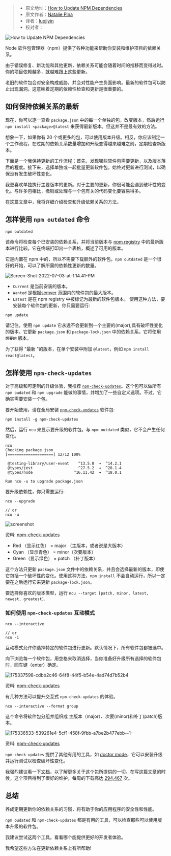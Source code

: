 > - 原文地址：[How to Update NPM Dependencies](https://www.freecodecamp.org/news/how-to-update-npm-dependencies/)
> - 原文作者：[Natalie Pina](https://www.freecodecamp.org/news/author/natalie/)
> - 译者：[luojiyin](https://github.com/luojiyin1987)
> - 校对者：

![How to Update NPM Dependencies](https://www.freecodecamp.org/news/content/images/size/w2000/2022/07/deps.png)

Node 软件包管理器（npm）提供了各种功能来帮助你安装和维护项目的依赖关系。

由于错误修复、新功能和其他更新，依赖关系可能会随着时间的推移而变得过时。你的项目依赖越多，就越难跟上这些更新。

老旧的软件包会对安全构成威胁，并会对性能产生负面影响。最新的软件包可以防止出现漏洞。这意味着定期的依赖性检查和更新是很重要的。

## 如何保持依赖关系的最新

现在，你可以逐一查看 `package.json` 中的每一个单独的包，改变版本，然后运行 `npm install <package>@latest` 来获得最新版本。但这并不是最有效的方法。

想象一下，如果你有 20 个或更多的包，可以使用版本升级。相反，你应该制定一个工作流程，在过期的依赖关系数量增加和升级变得越来越难之前，定期检查新版本。

下面是一个我保持更新的工作流程：首先，发现哪些软件包需要更新，以及版本落后的程度。接下来，选择单独或一起批量更新软件包。始终对更新进行测试，以确保没有发生破坏性变化。

我更喜欢单独执行主要版本的更新。对于主要的更新，你很可能会遇到破坏性的变化。与许多包相比，撤销或处理与一个包有关的代码变化要容易得多。

在这篇文章中，我将详细介绍检查和升级依赖关系的方法。

## 怎样使用 `npm outdated` 命令

```shell
npm outdated
```

该命令将检查每个已安装的依赖关系，并将当前版本与 [npm registry](https://www.npmjs.com/) 中的最新版本进行比较。它在终端打印出一个表格，概述了可用的版本。

它是内置在 npm 中的，所以不需要下载额外的软件包。`npm outdated` 是一个很好的开始，可以了解所需的依赖性更新的数量。

![Screen-Shot-2022-07-03-at-1.14.41-PM](https://www.freecodecamp.org/news/content/images/2022/07/Screen-Shot-2022-07-03-at-1.14.41-PM.png)

- `Current` 是当前安装的版本。
- `Wanted` 是根据[semver](https://docs.npmjs.com/misc/semver) 范围内的软件包的最大版本。
- `Latest` 是在 npm registry 中被标记为最新的软件包版本。
使用这种方法，要安装每个软件包的更新，你只需要运行:

```shell
npm update
```

请记住，使用 `npm update` 它永远不会更新到一个主要的(major),具有破坏性变化的版本。它更新 `package.json` 和 `package-lock.json` 中的依赖关系。它将使用 `想要的` 版本。

为了获得 "最新 "的版本，在单个安装中附加 `@latest`，例如 `npm install react@latest`。

## 怎样使用 `npm-check-updates`

对于高级和可定制的升级体验，我推荐 [`npm-check-updates`](https://www.npmjs.com/package/npm-check-updates)。这个包可以做所有 `npm oudated` 和 `npm upgrade` 能做的事情，并增加了一些自定义选项。不过，它确实需要安装一个包。

要开始使用，请在全局安装 [`npm-check-updates`](https://www.npmjs.com/package/npm-check-updates) 软件包:

```shell
npm install -g npm-check-updates
```

然后，运行 `ncu` 来显示要升级的软件包。与 `npm outdated` 类似，它不会产生任何变化。

```shell
ncu
Checking package.json
[====================] 12/12 100%

 @testing-library/user-event    ^13.5.0  →  ^14.2.1
 @types/jest                    ^27.5.2  →  ^28.1.4
 @types/node                  ^16.11.42  →  ^18.0.1

Run ncu -u to upgrade package.json
```

要升级依赖性，你只需要运行:

```shell
ncu --upgrade

// or 
ncu -u
```

![screenshot](https://www.freecodecamp.org/news/content/images/2022/07/screenshot.png)

资料: [npm-check-updates](https://www.npmjs.com/package/npm-check-updates)

- Red  （显示红色） = major  （主版本，或者说是大版本）
- Cyan （显示青色） = minor（次要版本）
- Green（显示绿色）  = patch （补丁版本）

这个方法只更新 `package.json` 文件中的依赖关系，并且会选择最新的版本，即使它包括一个破坏性的变化。使用这种方法，`npm install` 不会自动运行，所以一定要在之后运行它来更新 `package-lock.json`。

要选择你喜欢的版本类型，运行 `ncu --target [patch, minor, latest, newest, greatest]`.

### 如何使用 `npm-check-updates` 互动模式

``` shell
ncu --interactive

// or 
ncu -i
```

互动模式允许你选择特定的软件包进行更新。默认情况下，所有软件包都被选中。

向下浏览每一个软件包，用空格来取消选择，当你准备好升级所有选择的软件包时，回车键（enter）确定。

![175337598-cdbb2c46-64f8-44f5-b54e-4ad74d7b52b4](https://www.freecodecamp.org/news/content/images/2022/07/175337598-cdbb2c46-64f8-44f5-b54e-4ad74d7b52b4.png)

资料: [npm-check-updates](https://www.npmjs.com/package/npm-check-updates)

有几种方法可以提升交互式 `npm-check-updates` 的体验。

```shell
ncu --interactive --format group
```

这个命令将软件包分组并组织成 主版本（major）、次要(minor)和补丁(patch)版本。

![175336533-539261e4-5cf1-458f-9fbb-a7be2b477ebb--1-](https://www.freecodecamp.org/news/content/images/2022/07/175336533-539261e4-5cf1-458f-9fbb-a7be2b477ebb--1-.png)

资料: [npm-check-updates](https://www.npmjs.com/package/npm-check-updates)

`npm-check-updates` 提供了其他有用的工具，如 [doctor mode](https://github.com/raineorshine/npm-check-updates#doctor-mode)，它可以安装升级并运行测试以检查破坏性变化。

我强烈建议看一下[文档](https://github.com/raineorshine/npm-check-updates)，以了解更多关于这个包所提供的一切。在写这篇文章的时候，这个项目得到了很好的维护，每周的下载高达 [294,467](https://www.npmjs.com/package/npm-check-updates) 次。

## 总结

养成定期更新你的依赖关系的习惯，将有助于你的应用程序的安全性和性能。

`npm oudated` 和 `npm-check-updates` 都是有用的工具，可以检查那些可以使用版本升级的软件包。

我建议尝试这两个工具，看看哪个能提供更好的开发者体验。

我希望这些方法在更新依赖关系上有所帮助!
